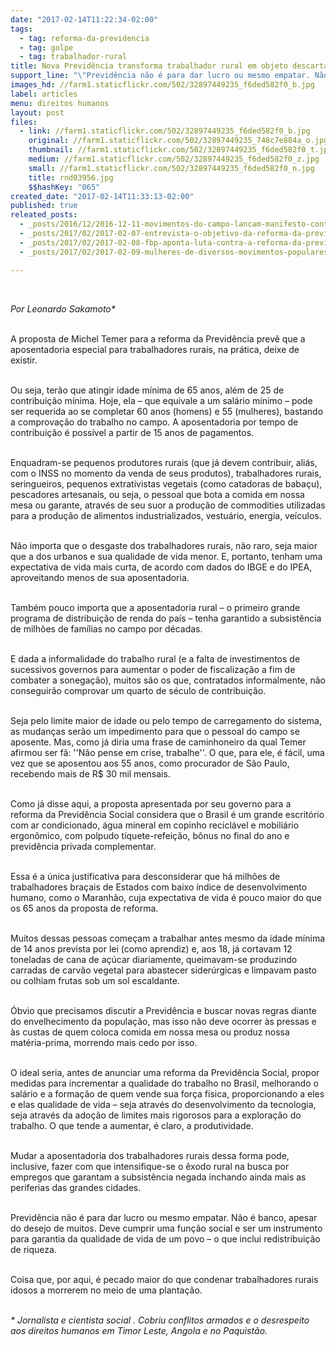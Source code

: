 ```yaml
---
date: "2017-02-14T11:22:34-02:00"
tags:
  - tag: reforma-da-previdencia
  - tag: golpe
  - tag: trabalhador-rural
title: Nova Previdência transforma trabalhador rural em objeto descartável
support_line: "\"Previdência não é para dar lucro ou mesmo empatar. Não é banco, apesar do desejo de muitos. Deve cumprir uma função social e ser um instrumento para garantia da qualidade de vida de um povo – o que inclui redistribuição de riqueza\""
images_hd: //farm1.staticflickr.com/502/32897449235_f6ded582f0_b.jpg
label: articles
menu: direitos humanos
layout: post
files:
  - link: //farm1.staticflickr.com/502/32897449235_f6ded582f0_b.jpg
    original: //farm1.staticflickr.com/502/32897449235_748c7e884a_o.jpg
    thumbnail: //farm1.staticflickr.com/502/32897449235_f6ded582f0_t.jpg
    medium: //farm1.staticflickr.com/502/32897449235_f6ded582f0_z.jpg
    small: //farm1.staticflickr.com/502/32897449235_f6ded582f0_n.jpg
    title: rnd03956.jpg
    $$hashKey: "065"
created_date: "2017-02-14T11:33:13-02:00"
published: true
releated_posts:
  - _posts/2016/12/2016-12-11-movimentos-do-campo-lancam-manifesto-contra-a-reforma-da-previdencia.md
  - _posts/2017/02/2017-02-07-entrevista-o-objetivo-da-reforma-da-previdencia-e-privatizar.md
  - _posts/2017/02/2017-02-08-fbp-aponta-luta-contra-a-reforma-da-previdencia-centro-das-mobilizacoes-do-proximo-periodo.md
  - _posts/2017/02/2017-02-09-mulheres-de-diversos-movimentos-populares-lancam-manifesto-contra-a-reforma-da-previdencia.md

---
```

<p>&nbsp;</p>

<p><em>Por Leonardo Sakamoto*</em></p>

<p><br />
A proposta de Michel Temer para a reforma da Previd&ecirc;ncia prev&ecirc; que a aposentadoria especial para trabalhadores rurais, na pr&aacute;tica, deixe de existir.</p>

<p><br />
Ou seja, ter&atilde;o que atingir idade m&iacute;nima de 65 anos, al&eacute;m de 25 de contribui&ccedil;&atilde;o m&iacute;nima. Hoje, ela &ndash; que equivale a um sal&aacute;rio m&iacute;nimo &ndash; pode ser requerida ao se completar 60 anos (homens) e 55 (mulheres), bastando a comprova&ccedil;&atilde;o do trabalho no campo. A aposentadoria por tempo de contribui&ccedil;&atilde;o &eacute; poss&iacute;vel a partir de 15 anos de pagamentos.</p>

<p><br />
Enquadram-se pequenos produtores rurais (que j&aacute; devem contribuir, ali&aacute;s, com o INSS no momento da venda de seus produtos), trabalhadores rurais, seringueiros, pequenos extrativistas vegetais (como catadoras de baba&ccedil;u), pescadores artesanais, ou seja, o pessoal que bota a comida em nossa mesa ou garante, atrav&eacute;s de seu suor a produ&ccedil;&atilde;o de commodities utilizadas para a produ&ccedil;&atilde;o de alimentos industrializados, vestu&aacute;rio, energia, ve&iacute;culos.</p>

<p><br />
N&atilde;o importa que o desgaste dos trabalhadores rurais, n&atilde;o raro, seja maior que a dos urbanos e sua qualidade de vida menor. E, portanto, tenham uma expectativa de vida mais curta, de acordo com dados do IBGE e do IPEA, aproveitando menos de sua aposentadoria.</p>

<p><br />
Tamb&eacute;m pouco importa que a aposentadoria rural &ndash; o primeiro grande programa de distribui&ccedil;&atilde;o de renda do pa&iacute;s &ndash; tenha garantido a subsist&ecirc;ncia de milh&otilde;es de fam&iacute;lias no campo por d&eacute;cadas.</p>

<p><br />
E dada a informalidade do trabalho rural (e a falta de investimentos de sucessivos governos para aumentar o poder de fiscaliza&ccedil;&atilde;o a fim de combater a sonega&ccedil;&atilde;o), muitos s&atilde;o os que, contratados informalmente, n&atilde;o conseguir&atilde;o comprovar um quarto de s&eacute;culo de contribui&ccedil;&atilde;o.</p>

<p><br />
Seja pelo limite maior de idade ou pelo tempo de carregamento do sistema, as mudan&ccedil;as ser&atilde;o um impedimento para que o pessoal do campo se aposente. Mas, como j&aacute; diria uma frase de caminhoneiro da qual Temer afirmou ser f&atilde;: &#39;&#39;N&atilde;o pense em crise, trabalhe&#39;&#39;. O que, para ele, &eacute; f&aacute;cil, uma vez que se aposentou aos 55 anos, como procurador de S&atilde;o Paulo, recebendo mais de R$ 30 mil mensais.</p>

<p><br />
Como j&aacute; disse aqui, a proposta apresentada por seu governo para a reforma da Previd&ecirc;ncia Social considera que o Brasil &eacute; um grande escrit&oacute;rio com ar condicionado, &aacute;gua mineral em copinho recicl&aacute;vel e mobili&aacute;rio ergon&ocirc;mico, com polpudo t&iacute;quete-refei&ccedil;&atilde;o, b&ocirc;nus no final do ano e previd&ecirc;ncia privada complementar.</p>

<p><br />
Essa &eacute; a &uacute;nica justificativa para desconsiderar que h&aacute; milh&otilde;es de trabalhadores bra&ccedil;ais de Estados com baixo &iacute;ndice de desenvolvimento humano, como o Maranh&atilde;o, cuja expectativa de vida &eacute; pouco maior do que os 65 anos da proposta de reforma.</p>

<p><br />
Muitos dessas pessoas come&ccedil;am a trabalhar antes mesmo da idade m&iacute;nima de 14 anos prevista por lei (como aprendiz) e, aos 18, j&aacute; cortavam 12 toneladas de cana de a&ccedil;&uacute;car diariamente, queimavam-se produzindo carradas de carv&atilde;o vegetal para abastecer sider&uacute;rgicas e limpavam pasto ou colhiam frutas sob um sol escaldante.</p>

<p><br />
&Oacute;bvio que precisamos discutir a Previd&ecirc;ncia e buscar novas regras diante do envelhecimento da popula&ccedil;&atilde;o, mas isso n&atilde;o deve ocorrer &agrave;s pressas e &agrave;s custas de quem coloca comida em nossa mesa ou produz nossa mat&eacute;ria-prima, morrendo mais cedo por isso.</p>

<p><br />
O ideal seria, antes de anunciar uma reforma da Previd&ecirc;ncia Social, propor medidas para incrementar a qualidade do trabalho no Brasil, melhorando o sal&aacute;rio e a forma&ccedil;&atilde;o de quem vende sua for&ccedil;a f&iacute;sica, proporcionando a eles e elas qualidade de vida &ndash; seja atrav&eacute;s do desenvolvimento da tecnologia, seja atrav&eacute;s da ado&ccedil;&atilde;o de limites mais rigorosos para a explora&ccedil;&atilde;o do trabalho. O que tende a aumentar, &eacute; claro, a produtividade.</p>

<p><br />
Mudar a aposentadoria dos trabalhadores rurais dessa forma pode, inclusive, fazer com que intensifique-se o &ecirc;xodo rural na busca por empregos que garantam a subsist&ecirc;ncia negada inchando ainda mais as periferias das grandes cidades.</p>

<p><br />
Previd&ecirc;ncia n&atilde;o &eacute; para dar lucro ou mesmo empatar. N&atilde;o &eacute; banco, apesar do desejo de muitos. Deve cumprir uma fun&ccedil;&atilde;o social e ser um instrumento para garantia da qualidade de vida de um povo &ndash; o que inclui redistribui&ccedil;&atilde;o de riqueza.</p>

<p><br />
Coisa que, por aqui, &eacute; pecado maior do que condenar trabalhadores rurais idosos a morrerem no meio de uma planta&ccedil;&atilde;o.</p>

<p><br />
<em>*&nbsp;Jornalista e cientista social&nbsp;. Cobriu conflitos armados e o desrespeito aos direitos humanos em Timor Leste, Angola e no Paquist&atilde;o.</em></p>
